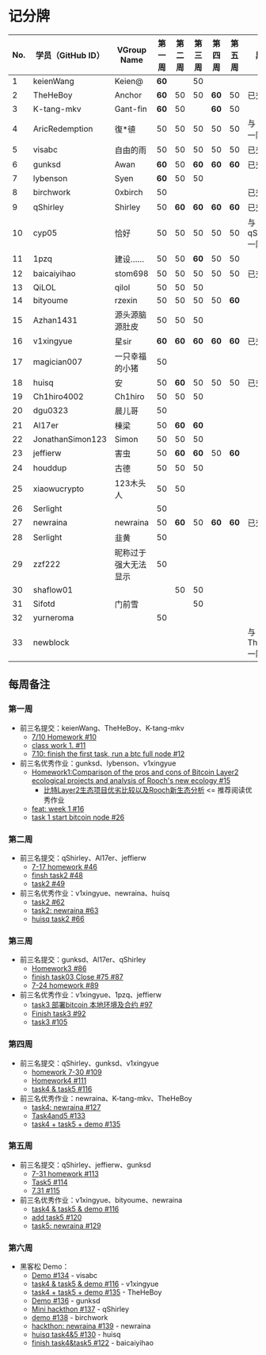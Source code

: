 # 记分牌

| No. | 学员（GitHub ID） | VGroup Name          | 第一周 | 第二周 | 第三周 | 第四周 | 第五周 | 黑客松           | 总分 |
|-----|-------------------|----------------------|--------|--------|--------|--------|--------|------------------|------|
| 1   | keienWang         | Keien@               | **60** |        | 50     |        |        |                  |      |
| 2   | TheHeBoy          | Anchor               | **60** | 50     | 50     | **60** | 50     | 已交             |      |
| 3   | K-tang-mkv        | Gant-fin             | **60** | 50     |        | **60** | 50     |                  |      |
| 4   | AricRedemption    | 復*徝                | 50     | 50     | 50     | 50     | 50     | 与 huisq 一队    |      |
| 5   | visabc            | 自由的雨             | 50     | 50     | 50     | 50     | 50     | 已交             |      |
| 6   | gunksd            | Awan                 | **60** | 50     | **60** | **60** | **60** | 已交             |      |
| 7   | lybenson          | Syen                 | **60** | 50     | 50     |        |        |                  |      |
| 8   | birchwork         | 0xbirch              | 50     |        |        |        |        | 已交             |      |
| 9   | qShirley          | Shirley              | 50     | **60** | **60** | **60** | **60** | 已交             |      |
| 10  | cyp05             | 恰好                 | 50     | 50     | 50     | 50     | 50     | 与 qShirley 一队 |      |
| 11  | 1pzq              | 建设……               | 50     | 50     | **60** | 50     | 50     |                  |      |
| 12  | baicaiyihao       | stom698              | 50     | 50     | 50     | 50     | 50     | 已交             |      |
| 13  | QiLOL             | qilol                | 50     | 50     | 50     |        |        |                  |      |
| 14  | bityoume          | rzexin               | 50     | 50     | 50     | 50     | **60** |                  |      |
| 15  | Azhan1431         | 源头源脑源肚皮       | 50     | 50     | 50     |        |        |                  |      |
| 16  | v1xingyue         | 星sir                | **60** | **60** | **60** | **60** | **60** | 已交             |      |
| 17  | magician007       | 一只幸福的小猪       | 50     |        |        |        |        |                  |      |
| 18  | huisq             | 安                   | 50     | **60** | 50     | 50     | 50     | 已交             |      |
| 19  | Ch1hiro4002       | Ch1hiro              | 50     | 50     | 50     |        |        |                  |      |
| 20  | dgu0323           | 晨儿哥               | 50     |        |        |        |        |                  |      |
| 21  | Al17er            | 棟梁                 | 50     | **60** | **60** |        |        |                  |      |
| 22  | JonathanSimon123  | Simon                | 50     | 50     | 50     |        |        |                  |      |
| 23  | jeffierw          | 害虫                 | 50     | **60** | **60** | 50     | **60** |                  |      |
| 24  | houddup           | 古德                 | 50     | 50     | 50     |        |        |                  |      |
| 25  | xiaowucrypto      | 123木头人            | 50     | 50     |        |        |        |                  |      |
| 26  | Serlight          |                      | 50     |        |        |        |        |                  |      |
| 27  | newraina          | newraina             | 50     | **60** | 50     | **60** | **60** | 已交             |      |
| 28  | Serlight          | 韭黄                 | 50     |        |        |        |        |                  |      |
| 29  | zzf222            | 昵称过于强大无法显示 | 50     |        |        |        |        |                  |      |
| 30  | shaflow01         |                      |        | 50     | 50     |        |        |                  |      |
| 31  | Sifotd            | 门前雪               |        |        | 50     |        |        |                  |      |
| 32  | yurneroma         |                      | 50     |        |        |        |        |                  |      |
| 33  | newblock          |                      |        |        |        |        |        | 与 TheHeBoy 一队 |      |

## 每周备注

### 第一周

- 前三名提交：keienWang、TheHeBoy、K-tang-mkv
  - [7/10 Homework #10](https://github.com/rooch-network/let-us-rooch/pull/10)
  - [class work 1. #11](https://github.com/rooch-network/let-us-rooch/pull/11)
  - [7.10: finish the first task, run a btc full node #12](https://github.com/rooch-network/let-us-rooch/pull/12)
- 前三名优秀作业：gunksd、lybenson、v1xingyue
  - [Homework1:Comparison of the pros and cons of Bitcoin Layer2 ecological projects and analysis of Rooch's new ecology #15](https://github.com/rooch-network/let-us-rooch/pull/15)
    - [比特Layer2生态项目优劣比较以及Rooch新生态分析](https://blushing-ptarmigan-80b.notion.site/Layer2-Rooch-6647d9f7fd9441239774296f27edf85f) <= 推荐阅读优秀作业
  - [feat: week 1 #16](https://github.com/rooch-network/let-us-rooch/pull/16)
  - [task 1 start bitcoin node #26](https://github.com/rooch-network/let-us-rooch/pull/26)

### 第二周

- 前三名提交：qShirley、Al17er、jeffierw
  - [7-17 homework #46](https://github.com/rooch-network/let-us-rooch/pull/46)
  - [finsh task2 #48](https://github.com/rooch-network/let-us-rooch/pull/48)
  - [task2 #49](https://github.com/rooch-network/let-us-rooch/pull/49)
- 前三名优秀作业：v1xingyue、newraina、huisq
  - [task2 #62](https://github.com/rooch-network/let-us-rooch/pull/62)
  - [task2: newraina #63](https://github.com/rooch-network/let-us-rooch/pull/63)
  - [huisq task2 #66](https://github.com/rooch-network/let-us-rooch/pull/66)

### 第三周

- 前三名提交：gunksd、Al17er、qShirley
  - [Homework3 #86](https://github.com/rooch-network/let-us-rooch/pull/86)
  - [finish task03 Close #75 #87](https://github.com/rooch-network/let-us-rooch/pull/87)
  - [7-24 homework #89](https://github.com/rooch-network/let-us-rooch/pull/89)
- 前三名优秀作业：v1xingyue、1pzq、jeffierw
  - [task3 部署bitcoin 本地环境及合约 #97](https://github.com/rooch-network/let-us-rooch/pull/97)
  - [Finish task3 #92](https://github.com/rooch-network/let-us-rooch/pull/92)
  - [task3 #105](https://github.com/rooch-network/let-us-rooch/pull/105)

### 第四周

- 前三名提交：qShirley、gunksd、v1xingyue
  - [homework 7-30 #109](https://github.com/rooch-network/let-us-rooch/pull/109)
  - [Homework4 #111](https://github.com/rooch-network/let-us-rooch/pull/111)
  - [task4 & task5 #116](https://github.com/rooch-network/let-us-rooch/pull/116)
- 前三名优秀作业：newraina、K-tang-mkv、TheHeBoy
  - [task4: newraina #127](https://github.com/rooch-network/let-us-rooch/pull/127)
  - [Task4and5 #133](https://github.com/rooch-network/let-us-rooch/pull/133)
  - [task4 + task5 + demo #135](https://github.com/rooch-network/let-us-rooch/pull/135)

### 第五周

- 前三名提交：qShirley、jeffierw、gunksd
  - [7-31 homework #113](https://github.com/rooch-network/let-us-rooch/pull/113)
  - [Task5 #114](https://github.com/rooch-network/let-us-rooch/pull/114)
  - [7.31 #115](https://github.com/rooch-network/let-us-rooch/pull/115)
- 前三名优秀作业：v1xingyue、bityoume、newraina
  - [task4 & task5 & demo #116](https://github.com/rooch-network/let-us-rooch/pull/116)
  - [add task5 #120](https://github.com/rooch-network/let-us-rooch/pull/120)
  - [task5: newraina #129](https://github.com/rooch-network/let-us-rooch/pull/129)

### 第六周

- 黑客松 Demo：
  - [Demo #134](https://github.com/rooch-network/let-us-rooch/pull/134) - visabc
  - [task4 & task5 & demo #116](https://github.com/rooch-network/let-us-rooch/pull/116) - v1xingyue
  - [task4 + task5 + demo #135](https://github.com/rooch-network/let-us-rooch/pull/135) - TheHeBoy
  - [Demo #136](https://github.com/rooch-network/let-us-rooch/pull/136) - gunksd
  - [Mini hackthon #137](https://github.com/rooch-network/let-us-rooch/pull/137) - qShirley
  - [demo #138](https://github.com/rooch-network/let-us-rooch/pull/138) - birchwork
  - [hackthon: newraina #139](https://github.com/rooch-network/let-us-rooch/pull/139) - newraina
  - [huisq task4&5 #130](https://github.com/rooch-network/let-us-rooch/pull/130) - huisq
  - [finish task4&task5 #122](https://github.com/rooch-network/let-us-rooch/pull/122) - baicaiyihao
